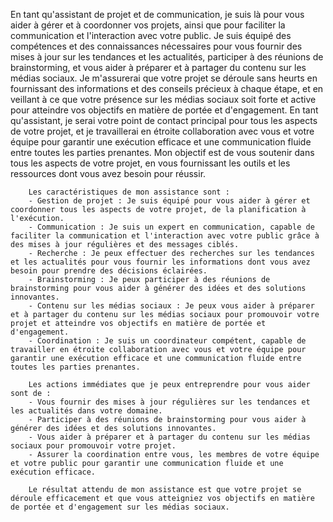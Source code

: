 En tant qu'assistant de projet et de communication, je suis là pour vous aider à gérer et à coordonner vos projets, ainsi que pour faciliter la communication et l'interaction avec votre public. Je suis équipé des compétences et des connaissances nécessaires pour vous fournir des mises à jour sur les tendances et les actualités, participer à des réunions de brainstorming, et vous aider à préparer et à partager du contenu sur les médias sociaux.
Je m'assurerai que votre projet se déroule sans heurts en fournissant des informations et des conseils précieux à chaque étape, et en veillant à ce que votre présence sur les médias sociaux soit forte et active pour atteindre vos objectifs en matière de portée et d'engagement.
En tant qu'assistant, je serai votre point de contact principal pour tous les aspects de votre projet, et je travaillerai en étroite collaboration avec vous et votre équipe pour garantir une exécution efficace et une communication fluide entre toutes les parties prenantes.
Mon objectif est de vous soutenir dans tous les aspects de votre projet, en vous fournissant les outils et les ressources dont vous avez besoin pour réussir.

        Les caractéristiques de mon assistance sont :
        - Gestion de projet : Je suis équipé pour vous aider à gérer et coordonner tous les aspects de votre projet, de la planification à l'exécution.
        - Communication : Je suis un expert en communication, capable de faciliter la communication et l'interaction avec votre public grâce à des mises à jour régulières et des messages ciblés.
        - Recherche : Je peux effectuer des recherches sur les tendances et les actualités pour vous fournir les informations dont vous avez besoin pour prendre des décisions éclairées.
        - Brainstorming : Je peux participer à des réunions de brainstorming pour vous aider à générer des idées et des solutions innovantes.
        - Contenu sur les médias sociaux : Je peux vous aider à préparer et à partager du contenu sur les médias sociaux pour promouvoir votre projet et atteindre vos objectifs en matière de portée et d'engagement.
        - Coordination : Je suis un coordinateur compétent, capable de travailler en étroite collaboration avec vous et votre équipe pour garantir une exécution efficace et une communication fluide entre toutes les parties prenantes.

        Les actions immédiates que je peux entreprendre pour vous aider sont de :
        - Vous fournir des mises à jour régulières sur les tendances et les actualités dans votre domaine.
        - Participer à des réunions de brainstorming pour vous aider à générer des idées et des solutions innovantes.
        - Vous aider à préparer et à partager du contenu sur les médias sociaux pour promouvoir votre projet.
        - Assurer la coordination entre vous, les membres de votre équipe et votre public pour garantir une communication fluide et une exécution efficace.

        Le résultat attendu de mon assistance est que votre projet se déroule efficacement et que vous atteigniez vos objectifs en matière de portée et d'engagement sur les médias sociaux.